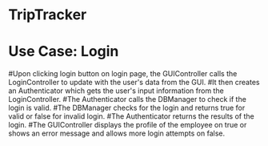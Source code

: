 # TripTracker
#####
# Use Case: Login
#Upon clicking login button on login page, the GUIController calls the LoginController to update with the user's data from the GUI.
#It then creates an Authenticator which gets the user's input information from the LoginController.
#The Authenticator calls the DBManager to check if the login is valid.
#The DBManager checks for the login and returns true for valid or false for invalid login.
#The Authenticator returns the results of the login.
#The GUIController displays the profile of the employee on true or shows an error message and allows more login attempts on false.
#####
